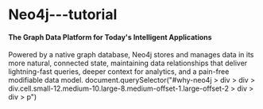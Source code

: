 # Neo4j---tutorial

#### The Graph Data Platform for Today's Intelligent Applications
Powered by a native graph database, Neo4j stores and manages data in its more natural, connected state, maintaining data relationships that deliver lightning-fast queries, deeper context for analytics, and a pain-free modifiable data model.
document.querySelector("#why-neo4j > div > div > div.cell.small-12.medium-10.large-8.medium-offset-1.large-offset-2 > div > div > p")
